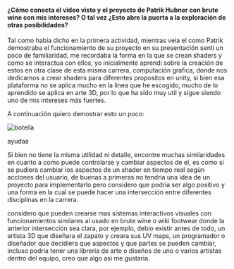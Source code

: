 #### ¿Cómo conecta el video visto y el proyecto de Patrik Hubner con brute wine con mis intereses? O tal vez ¿Esto abre la puerta a la exploración de otras posibilidades?

Tal como habia dicho en la primera actividad, mientras veia el como Patrik demostraba el funcionamiento de su proyecto en su presentación senti un poco de familiaridad, me recordaba la forma en la que se crean shaders y como se interactua con ellos, yo inicialmente aprendi sobre la creación de estos en otra clase de esta misma carrera, computación grafica, donde nos dedicamos a crear shaders para diferentes propositos en unity, si bien esa plataforma no se aplica mucho en la linea que he escogido, mucho de lo aprendido se aplica en arte 3D, por lo que ha sido muy util y sigue siendo uno de mis intereses más fuertes.

A continuación quiero demostrar esto un poco:

![botella](https://github.com/jfUPB/simulacion-Mafe-Garcia/blob/main/src/assets/botella.gif)

ayudaa



Si bien no tiene la misma utilidad ni detalle, encontre muchas similaridades en cuanto a como puede controlarse y cambiar aspectos de el, es como si se pudiera cambiar los aspectos de un shader en tiempo real según acciones del usuario, de buenas a primeras no tendria una idea de un proyecto para implementarlo pero considero que podria ser algo positivo y una forma en la cual se puede hacer una intersección entre diferentes disciplinas en la carrera.


considero que pueden crearse mas sistemas interactivos visuales con funcionamientos similares al usado en brute wine o wiki footwear donde la anterior intersección sea clara, por ejemplo, debio existir antes de todo, un artista 3D que diseñara el zapato y creara sus UV maps, un programador o diseñador que decidiera que aspectos y que partes se pueden cambiar, incluso podria tener una libreria de arte o diseños de uno o varios artistas dentro del equipo, creo que algo asi me gustaria.

